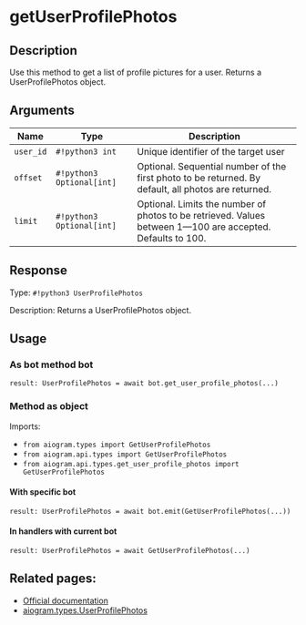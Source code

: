 # getUserProfilePhotos

## Description

Use this method to get a list of profile pictures for a user. Returns a UserProfilePhotos object.


## Arguments

| Name | Type | Description |
| - | - | - |
| `user_id` | `#!python3 int` | Unique identifier of the target user |
| `offset` | `#!python3 Optional[int]` | Optional. Sequential number of the first photo to be returned. By default, all photos are returned. |
| `limit` | `#!python3 Optional[int]` | Optional. Limits the number of photos to be retrieved. Values between 1—100 are accepted. Defaults to 100. |



## Response

Type: `#!python3 UserProfilePhotos`

Description: Returns a UserProfilePhotos object.


## Usage


### As bot method bot

```python3
result: UserProfilePhotos = await bot.get_user_profile_photos(...)
```

### Method as object

Imports:

- `from aiogram.types import GetUserProfilePhotos`
- `from aiogram.api.types import GetUserProfilePhotos`
- `from aiogram.api.types.get_user_profile_photos import GetUserProfilePhotos`


#### With specific bot
```python3
result: UserProfilePhotos = await bot.emit(GetUserProfilePhotos(...))
```

#### In handlers with current bot
```python3
result: UserProfilePhotos = await GetUserProfilePhotos(...)
```


## Related pages:

- [Official documentation](https://core.telegram.org/bots/api#getuserprofilephotos)
- [aiogram.types.UserProfilePhotos](../types/user_profile_photos.md)
